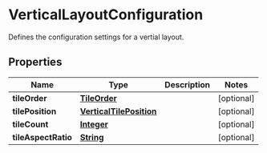 

# VerticalLayoutConfiguration

Defines the configuration settings for a vertial layout.

## Properties

| Name | Type | Description | Notes |
|------------ | ------------- | ------------- | -------------|
|**tileOrder** | [**TileOrder**](TileOrder.md) |  |  [optional] |
|**tilePosition** | [**VerticalTilePosition**](VerticalTilePosition.md) |  |  [optional] |
|**tileCount** | [**Integer**](Integer.md) |  |  [optional] |
|**tileAspectRatio** | [**String**](String.md) |  |  [optional] |



